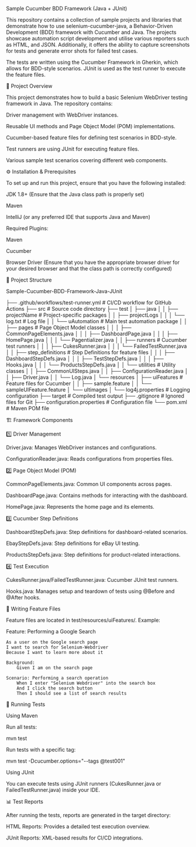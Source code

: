 Sample Cucumber BDD Framework (Java + JUnit)

This repository contains a collection of sample projects and libraries that demonstrate how to use selenium-cucumber-java, a Behavior-Driven Development (BDD) framework with Cucumber and Java. The projects showcase automation script development and utilise various reporters such as HTML, and JSON. Additionally, it offers the ability to capture screenshots for tests and generate error shots for failed test cases.

The tests are written using the Cucumber Framework in Gherkin, which allows for BDD-style scenarios. JUnit is used as the test runner to execute the feature files.

📌 Project Overview

This project demonstrates how to build a basic Selenium WebDriver testing framework in Java. The repository contains:

Driver management with WebDriver instances.

Reusable UI methods and Page Object Model (POM) implementations.

Cucumber-based feature files for defining test scenarios in BDD-style.

Test runners are using JUnit for executing feature files.

Various sample test scenarios covering different web components.

⚙️ Installation & Prerequisites

To set up and run this project, ensure that you have the following installed:

JDK 1.8+ (Ensure that the Java class path is properly set)

Maven 

IntelliJ (or any preferred IDE that supports Java and Maven)

Required Plugins:

Maven

Cucumber

Browser Driver (Ensure that you have the appropriate browser driver for your desired browser and that the class path is correctly configured)

📂 Project Structure

Sample-Cucumber-BDD-Framework-Java-JUnit

├── .github/workflows/test-runner.yml      # CI/CD workflow for GitHub Actions
├── src                                    # Source code directory 
├── test
│   ├── java
│   │   ├── projectName                    # Project-specific packages
│   │   ├── projectLogs
│   │   │   └── log.txt                    # Log file
│   │   └── uAutomation                    # Main test automation package
│   │       ├── pages                      # Page Object Model classes
│   │       │   ├── CommonPageElements.java
│   │       │   ├── DashboardPage.java
│   │       │   ├── HomePage.java
│   │       │   └── Pagentializer.java
│   │       ├── runners                    # Cucumber test runners
│   │       │   ├── CukesRunner.java
│   │       │   └── FailedTestRunner.java
│   │       ├── step_definitions           # Step Definitions for feature files
│   │       │   ├── DashboardStepDefs.java
│   │       │   ├── TestStepDefs.java
│   │       │   ├── Hooks.java
│   │       │   └── ProductsStepDefs.java
│   │       └── utilities                  # Utility classes
│   │           ├── CommonUISteps.java
│   │           ├── ConfigurationReader.java
│   │           ├── Driver.java
│   │           └── Log.java
│   └── resources
│       ├── uiFeatures                     # Feature files for Cucumber
│       │   ├── sample.feature
│       │   └── sampleUIFeature.feature
│       └── ultimages
│           └── log4j.properties           # Logging configuration
├── target                                 # Compiled test output
├── .gitignore                             # Ignored files for Git
├── configuration.properties               # Configuration file
└── pom.xml                              # Maven POM file

🏗 Framework Components

1️⃣ Driver Management

Driver.java: Manages WebDriver instances and configurations.

ConfigurationReader.java: Reads configurations from properties files.

2️⃣ Page Object Model (POM)

CommonPageElements.java: Common UI components across pages.

DashboardPage.java: Contains methods for interacting with the dashboard.

HomePage.java: Represents the home page and its elements.

3️⃣ Cucumber Step Definitions

DashboardStepDefs.java: Step definitions for dashboard-related scenarios.

EbayStepDefs.java: Step definitions for eBay UI testing.

ProductsStepDefs.java: Step definitions for product-related interactions.

4️⃣ Test Execution

CukesRunner.java/FailedTestRunner.java: Cucumber JUnit test runners.

Hooks.java: Manages setup and teardown of tests using @Before and @After hooks.

📝 Writing Feature Files

Feature files are located in test/resources/uiFeatures/. Example:

Feature: Performing a Google Search

    As a user on the Google search page
    I want to search for Selenium-Webdriver
    Because I want to learn more about it

    Background:
        Given I am on the search page

    Scenario: Performing a search operation
        When I enter "Selenium Webdriver" into the search box
        And I click the search button
        Then I should see a list of search results

🚀 Running Tests

Using Maven

Run all tests:

mvn test

Run tests with a specific tag:

mvn test -Dcucumber.options="--tags @test001"

Using JUnit

You can execute tests using JUnit runners (CukesRunner.java or FailedTestRunner.java) inside your IDE.

📊 Test Reports

After running the tests, reports are generated in the target directory:

HTML Reports: Provides a detailed test execution overview.

JUnit Reports: XML-based results for CI/CD integrations.
